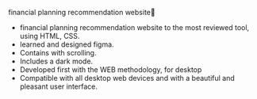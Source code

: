 financial planning recommendation website🌊
- financial planning recommendation website to the most reviewed tool, using HTML, CSS.
- learned and designed figma.
- Contains  with scrolling.
- Includes a dark  mode.
- Developed first with the WEB methodology, for desktop
- Compatible with all desktop web devices and with a beautiful and pleasant user interface.
